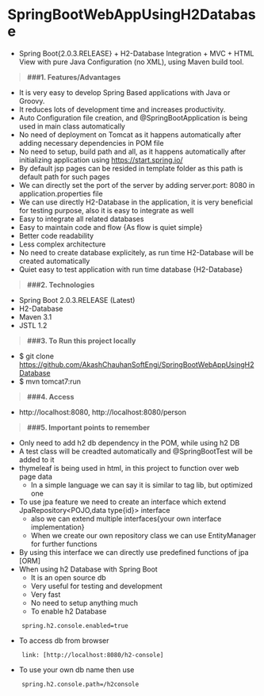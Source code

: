 # SpringBootWebAppUsingH2Database

* Spring Boot{2.0.3.RELEASE} + H2-Database Integration + MVC + HTML View with pure Java Configuration (no XML), using Maven build tool.

> **###1. Features/Advantages**
* It is very easy to develop Spring Based applications with Java or Groovy.
* It reduces lots of development time and increases productivity.
* Auto Configuration file creation, and @SpringBootApplication is being used in main class automatically
* No need of deployment on Tomcat as it happens automatically after adding necessary dependencies in POM file
* No need to setup, build path and all, as it happens automatically after initializing application using https://start.spring.io/
* By default jsp pages can be resided in template folder as this path is default path for such pages
* We can directly set the port of the server by adding server.port: 8080 in application.properties file
* We can use directly H2-Database in the application, it is very beneficial for testing purpose, also it is easy to integrate as well
* Easy to integrate all related databases
* Easy to maintain code and flow {As flow is quiet simple}
* Better code readability
* Less complex architecture
* No need to create database explicitely, as run time H2-Database will be created automatically
* Quiet easy to test application with run time database {H2-Database}

> **###2. Technologies**
* Spring Boot 2.0.3.RELEASE (Latest)
* H2-Database
* Maven 3.1
* JSTL 1.2

> **###3. To Run this project locally**
* $ git clone https://github.com/AkashChauhanSoftEngi/SpringBootWebAppUsingH2Database
* $ mvn tomcat7:run

> **###4.  Access** 
* http://localhost:8080, http://localhost:8080/person

> **###5. Important points to remember**
* Only need to add h2 db dependency in the POM, while using h2 DB
* A test class will be creadted automatically and @SpringBootTest will be added to it
* thymeleaf is being used in html, in this project to function over web page data
  - In a simple language we can say it is similar to tag lib, but optimized one
* To use jpa feature we need to create an interface which extend JpaRepository<POJO,data type{id}> interface
  - also we can extend multiple interfaces{your own interface implementation}
  - When we create our own repository class we can use EntityManager for further functions
* By using this interface we can directly use predefined functions of jpa [ORM] 
* When using h2 Database with Spring Boot
  - It is an open source db
  - Very useful for testing and development
  - Very fast
  - No need to setup anything much
  - To enable h2 Database
```text
	spring.h2.console.enabled=true
```
  - To access db from browser
```text
	link: [http://localhost:8080/h2-console]
```
  - To use your own db name then use
```text
	spring.h2.console.path=/h2console
```
